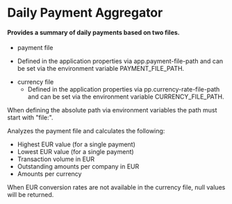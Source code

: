 # Daily Payment Aggregator 

#### Provides a summary of daily payments based on two files. 
* payment file
 - Defined in the application properties via app.payment-file-path and can be set via the environment variable PAYMENT_FILE_PATH.

* currency file
  - Defined in the application properties via pp.currency-rate-file-path and can be set via the environment variable CURRENCY_FILE_PATH.

When defining the absolute path via environment variables the path must start with "file:". 

Analyzes the payment file and calculates the following:

* Highest EUR value (for a single payment)			
* Lowest EUR value (for a single payment)
* Transaction volume in EUR 
* Outstanding amounts per company in EUR
* Amounts per currency

When EUR conversion rates are not available in the currency file, null values will be returned.



